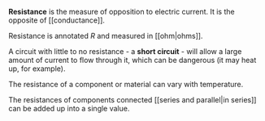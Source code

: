 **Resistance** is the measure of opposition to electric current. It is the opposite of [[conductance]].

Resistance is annotated $R$ and measured in [[ohm|ohms]].

A circuit with little to no resistance - a **short circuit** - will allow a large amount of current to flow through it, which can be dangerous (it may heat up, for example).

The resistance of a component or material can vary with temperature.

The resistances of components connected [[series and parallel|in series]] can be added up into a single value.